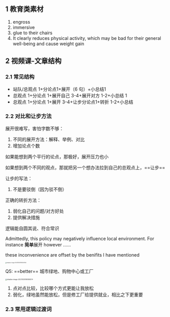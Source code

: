 ## 1 教育类素材

1. engross
2. immersive
3. glue to their chairs
4. It clearly reduces physical activity, which may be bad for their general well-being and cause weight gain





## 2 视频课-文章结构

### 2.1 常见结构

- 站队/总观点 1+分论点1+展开（6 句）+小总结1
- 总观点 1+分论点 1+展开自己 3-4+展开对方 1-2+小总结 1
- 总观点 1+分论点 1+展开 3-4+让步分论点1+转折 1-2+小总结



###  2.2 对比和让步方法

展开很难写，害怕字数不够：

1. 不同的展开方法：解释、举例、对比
2. 增加论点个数



如果能想到两个平行的论点，那极好，展开压力也小

如果想到两个不同的观点，那就把另一个想办法拉到自己的总观点上，==让步==



让步的写法：

1. 不是要驳倒（因为驳不倒）

正确的转折方法：

1. 弱化自己的问题/对方好处
2. 提供解决措施

逻辑能自圆其说、符合常识



 Admittedly, this policy may negatively influence local environment. For instance **简单**展开  however ......

 these inconvenience are offset by the benifits I have mentioned



<img src="https://wangleidetuchuang.oss-cn-beijing.aliyuncs.com/img/image-20231030190557634.png" alt="shadow-image-20231030190557634" style="zoom:25%;" />

Q5: ==better== 城市绿地、购物中心或工厂

<img src="https://wangleidetuchuang.oss-cn-beijing.aliyuncs.com/img/image-20231030190906574.png" alt="shadow-image-20231030190906574" style="zoom:33%;" />

1. 点对点比较，比较哪个方式更能让我放松
2. 弱化，绿地虽然能放松，但是修工厂给提供就业，相比之下更重要

###  2.3 常用逻辑过渡词



